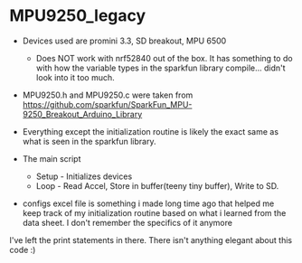 # MPU9250_legacy
- Devices used are promini 3.3, SD breakout, MPU 6500
  - Does NOT work with nrf52840 out of the box. It has something to do with how the variable types in the sparkfun library compile... didn't look into it too much. 

- MPU9250.h and MPU9250.c were taken from https://github.com/sparkfun/SparkFun_MPU-9250_Breakout_Arduino_Library

- Everything except the initialization routine is likely the exact same as what is seen in the sparkfun library. 

- The main script
  - Setup - Initializes devices
  - Loop - Read Accel, Store in buffer(teeny tiny buffer), Write to SD. 

- configs excel file is something i made long time ago that helped me keep track of my initialization routine based on what i learned from the data sheet. I don't remember the specifics of it anymore



I've left the print statements in there. There isn't anything elegant about this code :) 
